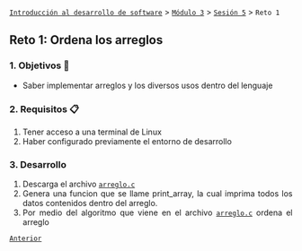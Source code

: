 [`Introducción al desarrollo de software`](../../../README.md) > [`Módulo 3`](../../README.md) > [`Sesión 5`](../README.md) > `Reto 1`

## Reto 1: Ordena los arreglos

<div style="text-align: justify;">

### 1. Objetivos :dart:

- Saber implementar arreglos y los diversos usos dentro del lenguaje

### 2. Requisitos :clipboard:

1. Tener acceso a una terminal de Linux
2. Haber configurado previamente el entorno de desarrollo

### 3. Desarrollo
1. Descarga el archivo [`arreglo.c`](../Code/arreglo.c)
2. Genera una funcion que se llame print_array, la cual imprima todos los datos contenidos dentro del arreglo.
3. Por medio del algoritmo que viene en el archivo [`arreglo.c`](../Code/arreglo.c) ordena el arreglo 

 [`Anterior`](../README.md) 

